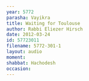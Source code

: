```yaml
---
year: 5772
parasha: Vayikra
title: Waiting for Toulouse
author: Rabbi Eliezer Hirsch
date: 2012-03-24
id: 57723011
filename: 5772-301-1
layout: audio
moment: 
shabbat: Hachodesh
occasion: 
---
```

